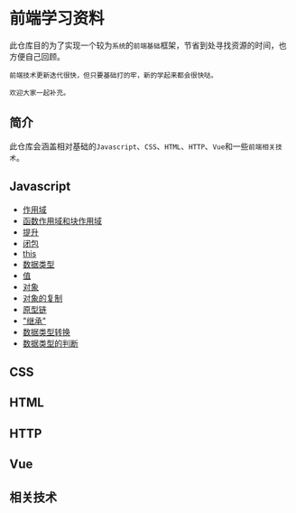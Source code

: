 # 前端学习资料

此仓库目的为了实现一个较为`系统`的`前端基础`框架，节省到处寻找资源的时间，也方便自己回顾。  

    前端技术更新迭代很快，但只要基础打的牢，新的学起来都会很快哒。  
    
    欢迎大家一起补充。

## 简介
此仓库会涵盖相对基础的`Javascript`、`CSS`、`HTML`、`HTTP`、`Vue`和一些`前端相关技术`。

## Javascript
+ [作用域](./src/JS/00作用域.md?_blank)
+ [函数作用域和块作用域](./src/JS/01函数作用域和块作用域.md?_blank)
+ [提升](./src/JS/02提升.md?_blank)
+ [闭包](./src/JS/03闭包.md?_blank)
+ [this](./src/JS/04this.md?_blank)
+ [数据类型](./src/JS/05数据类型.md?_blank)
+ [值](./src/JS/06值.md?_blank)
+ [对象](./src/JS/07对象.md?_blank)
+ [对象的复制](./src/JS/08对象的复制.md?_blank)
+ [原型链](./src/JS/09原型链.md?_blank)
+ ["继承"](./src/JS/10“继承”.md?_blank)
+ [数据类型转换](./src/JS/11数据类型转换.md?_blank)
+ [数据类型的判断](./src/JS/12数据类型的判断.md?_blank)
## CSS

## HTML

## HTTP

## Vue

## 相关技术
